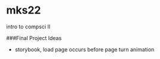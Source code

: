 # mks22
intro to compsci II

###Final Project Ideas
- storybook, load page occurs before page turn animation

